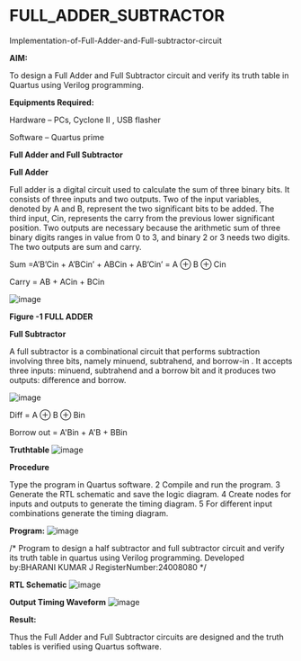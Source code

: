 # FULL_ADDER_SUBTRACTOR

Implementation-of-Full-Adder-and-Full-subtractor-circuit

**AIM:**

To design a Full Adder and Full Subtractor circuit and verify its truth table in Quartus using Verilog programming.

**Equipments Required:**

Hardware – PCs, Cyclone II , USB flasher

Software – Quartus prime

**Full Adder and Full Subtractor**

**Full Adder**

Full adder is a digital circuit used to calculate the sum of three binary bits. It consists of three inputs and two outputs. Two of the input variables, denoted by A and B, represent the two significant bits to be added. The third input, Cin, represents the carry from the previous lower significant position. Two outputs are necessary because the arithmetic sum of three binary digits ranges in value from 0 to 3, and binary 2 or 3 needs two digits. The two outputs are sum and carry.

Sum =A’B’Cin + A’BCin’ + ABCin + AB’Cin’ = A ⊕ B ⊕ Cin 

Carry = AB + ACin + BCin

![image](https://github.com/naavaneetha/FULL_ADDER_SUBTRACTOR/assets/154305477/0f30ba51-5ffb-4198-845f-18e054f675e7)

**Figure -1 FULL ADDER**

**Full Subtractor**

A full subtractor is a combinational circuit that performs subtraction involving three bits, namely minuend, subtrahend, and borrow-in . It accepts three inputs: minuend, subtrahend and a borrow bit and it produces two outputs: difference and borrow.

![image](https://github.com/naavaneetha/FULL_ADDER_SUBTRACTOR/assets/154305477/02b24f51-ab51-4304-9ad6-7b81ffc1ead5)

Diff = A ⊕ B ⊕ Bin 

Borrow out = A'Bin + A'B + BBin

**Truthtable**
![image](https://github.com/user-attachments/assets/ec88c457-9e08-403f-a447-be4f4acef923)


**Procedure**

Type the program in Quartus software. 2
Compile and run the program. 3 Generate the RTL schematic and save the logic
diagram. 4 Create nodes for inputs and outputs to generate the timing diagram. 5 For
different input combinations generate the timing diagram.


**Program:**
![image](https://github.com/user-attachments/assets/75be7536-2442-4893-bfeb-48c2fb790eb6)


/* Program to design a half subtractor and full subtractor circuit and verify its truth table in quartus using Verilog programming. Developed by:BHARANI KUMAR J RegisterNumber:24008080
*/

**RTL Schematic**
![image](https://github.com/user-attachments/assets/703bb554-2b5b-4eb6-a3d5-0407e40d9fd9)


**Output Timing Waveform**
![image](https://github.com/user-attachments/assets/62fdad72-74f1-4f94-91db-7656d489a93d)


**Result:**

Thus the Full Adder and Full Subtractor circuits are designed and the truth tables is verified using Quartus software.



